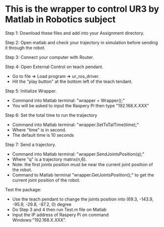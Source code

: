 # This is the wrapper to control UR3 by Matlab in Robotics subject

Step 1: Download these files and add into your Assignment directory.

Step 2: Open matlab and check your trajectory in simulation before sending it through the robot.

Step 3: Connect your computer with Router.

Step 4: Open External Control on teach pendant.
* Go to file => Load program => ur_ros_driver.
* Hit the "play button" at the bottom left of the teach tendant.

Step 5: Initialize Wrapper.
* Command into Matlab terminal: "wrapper = Wrapper();"
* You will be asked to input the Raspery Pi then type "192.168.X.XXX"

Step 6: Set the total time to run the traijectory
* Command into Matlab terminal: "wrapper.SetToTalTime(time);"
* Where "time" is in second.
* The default time is 10 seconds

Step 7: Send a trajectory.
* Command into Matlab terminal: "wrapper.SendJointsPosition(q);"
* Where "q" is a trajectory matrix(n,6). 
* Note: the first joints position must be near the current joint position of the robot.
* Command to Matlab terminal "wrapper.GetJointsPosition();" to get the current joint position of the robot.

Test the package:
* Use the teach pendant to change the joints position into (69.3, -143.9, -95.9, -29.8, -87.2, 0) degree
* Do Step 3 and 4 then run Test.m file on Matlab
* Input the IP address of Raspery Pi on command Windows:"192.168.X.XXX".
